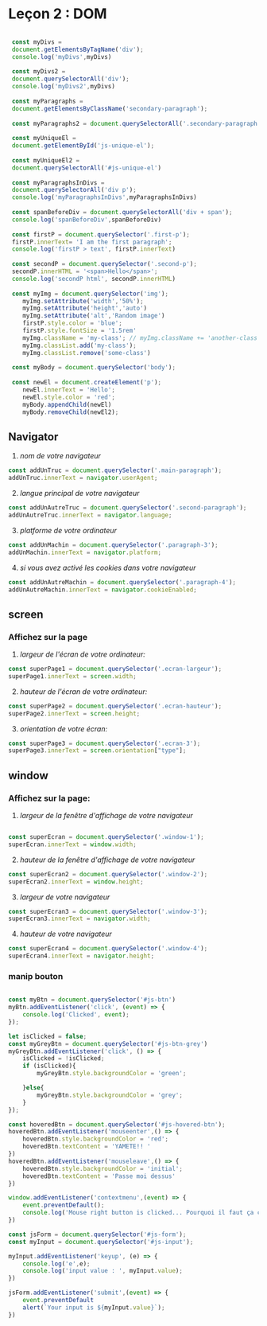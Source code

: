# Leçon 2 : DOM

```javascript

 const myDivs = 
 document.getElementsByTagName('div');
 console.log('myDivs',myDivs)
 
 const myDivs2 = 
 document.querySelectorAll('div');
 console.log('myDivs2',myDivs)
 
 const myParagraphs =
 document.getElementsByClassName('secondary-paragraph');
 
 const myParagraphs2 = document.querySelectorAll('.secondary-paragraph')
 
 const myUniqueEl = 
 document.getElementById('js-unique-el');
 
 const myUniqueEl2 =
 document.querySelectorAll('#js-unique-el')
 
 const myParagraphsInDivs =
 document.querySelectorAll('div p');
 console.log('myParagraphsInDivs',myParagraphsInDivs)
 
 const spanBeforeDiv = document.querySelectorAll('div + span');
 console.log('spanBeforeDiv',spanBeforeDiv)
 
 const firstP = document.querySelector('.first-p');
 firstP.innerText= 'I am the first paragraph';
 console.log('firstP > text', firstP.innerText)
 
 const secondP = document.querySelector('.second-p');
 secondP.innerHTML = '<span>Hello</span>';
 console.log('secondP html', secondP.innerHTML)
 
 const myImg = document.querySelector('img');
    myImg.setAttribute('width','50%');
    myImg.setAttribute('height','auto')
    myImg.setAttribute('alt','Random image')
    firstP.style.color = 'blue';
    firstP.style.fontSize = '1.5rem'
    myImg.className = 'my-class'; // myImg.className += 'another-class'
    myImg.classList.add('my-class');
    myImg.classList.remove('some-class')
 
 const myBody = document.querySelector('body');
 
 const newEl = document.createElement('p');
    newEl.innerText = 'Hello';
    newEl.style.color = 'red';
    myBody.appendChild(newEl)
    myBody.removeChild(newEl2);
```
## Navigator
 1. *nom de votre navigateur*

```javascript
const addUnTruc = document.querySelector('.main-paragraph');
addUnTruc.innerText = navigator.userAgent;
```
 2. *langue principal de votre navigateur*

```javascript
const addUnAutreTruc = document.querySelector('.second-paragraph');
addUnAutreTruc.innerText = navigator.language;
```

 3. *platforme de votre ordinateur*
```javascript
const addUnMachin = document.querySelector('.paragraph-3');
addUnMachin.innerText = navigator.platform;
```
 4. *si vous avez activé les cookies dans votre navigateur*
```javascript
const addUnAutreMachin = document.querySelector('.paragraph-4');
addUnAutreMachin.innerText = navigator.cookieEnabled;
```

## screen

 ### Affichez sur la page
 1. *largeur de l'écran de votre ordinateur:*
```javascript
const superPage1 = document.querySelector('.ecran-largeur');
superPage1.innerText = screen.width;
```

 2. *hauteur de l'écran de votre ordinateur:*
```javascript
const superPage2 = document.querySelector('.ecran-hauteur');
superPage2.innerText = screen.height;
```

 3. *orientation de votre écran:*

```javascript
const superPage3 = document.querySelector('.ecran-3');
superPage3.innerText = screen.orientation["type"];
```

## window
### Affichez sur la page:
 1. *largeur de la fenêtre d'affichage de votre navigateur*

```javascript

const superEcran = document.querySelector('.window-1');
superEcran.innerText = window.width;
```

 2. *hauteur de la fenêtre d'affichage de votre navigateur*

```javascript
const superEcran2 = document.querySelector('.window-2');
superEcran2.innerText = window.height;
```

 3. *largeur de votre navigateur*

```javascript
const superEcran3 = document.querySelector('.window-3');
superEcran3.innerText = navigator.width;
```

 4. *hauteur de votre navigateur*
```javascript
const superEcran4 = document.querySelector('.window-4');
superEcran4.innerText = navigator.height;
```


### manip bouton


```javascript

const myBtn = document.querySelector('#js-btn')
myBtn.addEventListener('click', (event) => {
    console.log('Clicked', event);
});

let isClicked = false;
const myGreyBtn = document.querySelector('#js-btn-grey')
myGreyBtn.addEventListener('click', () => {
    isClicked = !isClicked;
    if (isClicked){
        myGreyBtn.style.backgroundColor = 'green';

    }else{
        myGreyBtn.style.backgroundColor = 'grey';
    }
});

const hoveredBtn = document.querySelector('#js-hovered-btn');
hoveredBtn.addEventListener('mouseenter',() => {
    hoveredBtn.style.backgroundColor = 'red';
    hoveredBtn.textContent = 'YAMETE!! '
})
hoveredBtn.addEventListener('mouseleave',() => {
    hoveredBtn.style.backgroundColor = 'initial';
    hoveredBtn.textContent = 'Passe moi dessus'
})

window.addEventListener('contextmenu',(event) => {
    event.preventDefault();
    console.log('Mouse right button is clicked... Pourquoi il faut ça ce fdp');
})

const jsForm = document.querySelector('#js-form');
const myInput = document.querySelector('#js-input');

myInput.addEventListener('keyup', (e) => {
    console.log('e',e);
    console.log('input value : ', myInput.value);
})

jsForm.addEventListener('submit',(event) => {
    event.preventDefault
    alert(`Your input is ${myInput.value}`);
})

```